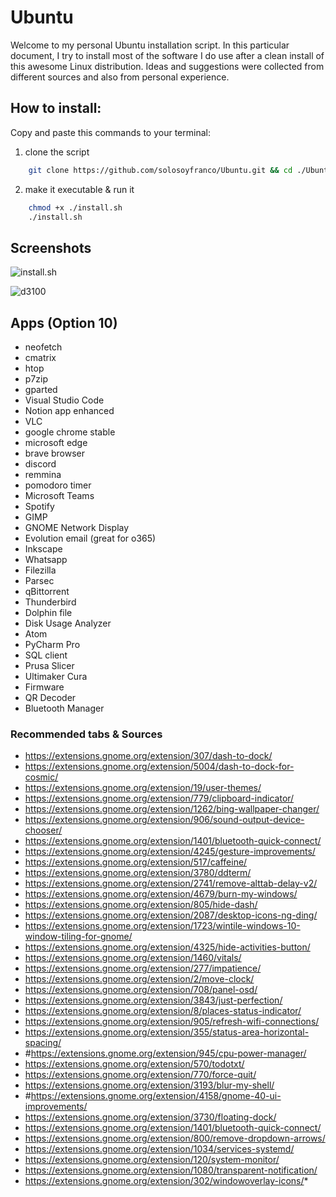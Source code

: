 # Ubuntu
Welcome to my personal Ubuntu installation script. In this particular document, I try to install most of the software I do use after a clean install of this awesome Linux distribution. Ideas and suggestions were collected from different sources and also from personal experience. 



## How to install:
Copy and paste this commands to your terminal:

  1. clone the script
  ```bash 
      git clone https://github.com/solosoyfranco/Ubuntu.git && cd ./Ubuntu
  ```
  2. make it executable & run it
  ```bash 
      chmod +x ./install.sh
      ./install.sh
  ```


## Screenshots

![install.sh](https://github.com/solosoyfranco/Ubuntu/blob/main/screenshot1.png?raw=true "install.sh")

![d3100](https://github.com/solosoyfranco/Ubuntu/blob/main/screenshot2.png?raw=true "Dell DisplayLink D3100 - 2x 25' dell 2k screens")


 


## Apps (Option 10)

* neofetch
* cmatrix
* htop
* p7zip
* gparted
* Visual Studio Code
* Notion app enhanced
* VLC
* google chrome stable
* microsoft edge
* brave browser
* discord
* remmina
* pomodoro timer
* Microsoft Teams
* Spotify
* GIMP
* GNOME Network Display
* Evolution email (great for o365)
* Inkscape
* Whatsapp
* Filezilla
* Parsec
* qBittorrent
* Thunderbird
* Dolphin file
* Disk Usage Analyzer
* Atom
* PyCharm Pro
* SQL client
* Prusa Slicer
* Ultimaker Cura
* Firmware
* QR Decoder
* Bluetooth Manager



### Recommended tabs & Sources
* https://extensions.gnome.org/extension/307/dash-to-dock/
* https://extensions.gnome.org/extension/5004/dash-to-dock-for-cosmic/
* https://extensions.gnome.org/extension/19/user-themes/
* https://extensions.gnome.org/extension/779/clipboard-indicator/
* https://extensions.gnome.org/extension/1262/bing-wallpaper-changer/
* https://extensions.gnome.org/extension/906/sound-output-device-chooser/
* https://extensions.gnome.org/extension/1401/bluetooth-quick-connect/
* https://extensions.gnome.org/extension/4245/gesture-improvements/
* https://extensions.gnome.org/extension/517/caffeine/
* https://extensions.gnome.org/extension/3780/ddterm/
* https://extensions.gnome.org/extension/2741/remove-alttab-delay-v2/
* https://extensions.gnome.org/extension/4679/burn-my-windows/
* https://extensions.gnome.org/extension/805/hide-dash/
* https://extensions.gnome.org/extension/2087/desktop-icons-ng-ding/
* https://extensions.gnome.org/extension/1723/wintile-windows-10-window-tiling-for-gnome/
* https://extensions.gnome.org/extension/4325/hide-activities-button/
* https://extensions.gnome.org/extension/1460/vitals/
* https://extensions.gnome.org/extension/277/impatience/
* https://extensions.gnome.org/extension/2/move-clock/
* https://extensions.gnome.org/extension/708/panel-osd/
* https://extensions.gnome.org/extension/3843/just-perfection/
* https://extensions.gnome.org/extension/8/places-status-indicator/
* https://extensions.gnome.org/extension/905/refresh-wifi-connections/
* https://extensions.gnome.org/extension/355/status-area-horizontal-spacing/
* #https://extensions.gnome.org/extension/945/cpu-power-manager/
* https://extensions.gnome.org/extension/570/todotxt/
* https://extensions.gnome.org/extension/770/force-quit/
* https://extensions.gnome.org/extension/3193/blur-my-shell/
* #https://extensions.gnome.org/extension/4158/gnome-40-ui-improvements/
* https://extensions.gnome.org/extension/3730/floating-dock/
* https://extensions.gnome.org/extension/1401/bluetooth-quick-connect/
* https://extensions.gnome.org/extension/800/remove-dropdown-arrows/
* https://extensions.gnome.org/extension/1034/services-systemd/
* https://extensions.gnome.org/extension/120/system-monitor/
* https://extensions.gnome.org/extension/1080/transparent-notification/
* https://extensions.gnome.org/extension/302/windowoverlay-icons/*